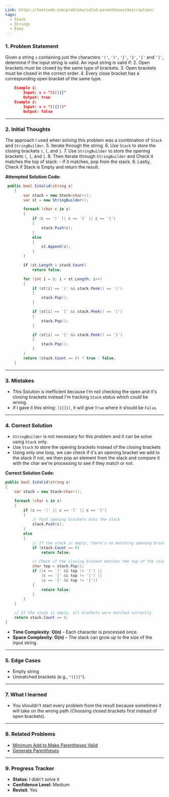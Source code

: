```yaml
---
Link: https://leetcode.com/problems/valid-parentheses/description/
tags:
  - Stack
  - Strings
  - Easy
---
```

### **1. Problem Statement**

Given a string `s` containing just the characters `'('`, `')'`, `'{'`, `'}'`, `'['` and `']'`, determine if the input string is valid.
An input string is valid if:
2. Open brackets must be closed by the same type of brackets.
3. Open brackets must be closed in the correct order.
4. Every close bracket has a corresponding open bracket of the same type.	

```json
	Example 1:
		Input: s = "()[]{}"
		Output: true
	Example 2:
		Input: s = "([{}])"
		Output: false
```

---
### **2. Initial Thoughts**

The approach I used when solving this problem was a combination of `Stack` and `StringBuilder`.
5. Iterate through the string.
6. Use `Stack` to store the closing brackets `)`, `]`, and `}`.
7. Use `StringBuilder` to store the opening brackets `(`, `[`, and `{`.
8. Then Iterate through `StringBuilder` and Check it matches the top of stack:
	-  If it matches, pop from the stack.
9. Lastly, Check if Stack is Empty and return the result.

**Attempted Solution Code:**
```csharp
 public bool IsValid(string s)
    {
        var stack = new Stack<char>();
        var st = new StringBuilder();

        foreach (char c in s)
        {
            if (c == ')' || c == ']' || c == '}')
            {
                stack.Push(c);
            }
            else
            {
                st.Append(c);
            }
        }

        if (st.Length > stack.Count)
            return false;

        for (int i = 0; i < st.Length; i++)
        {
            if (st[i] == '(' && stack.Peek() == ')')
            {
                stack.Pop();
            }

            if (st[i] == '[' && stack.Peek() == ']')
            {
                stack.Pop();
            }

            if (st[i] == '{' && stack.Peek() == '}')
            {
                stack.Pop();
            }
        }
        return (stack.Count == 0) ? true : false;
    }
```

---
### **3. Mistakes**
 
- This Solution is inefficient because I'm not checking the open and it's closing brackets instead I'm tracking `Stack` status which could be wrong.
- if I gave it this string: `([{]})`, it will give `True` where it should be `False`. 

---
### **4. Correct Solution**

- `StringBuilder` is not necessary for this problem and it can be solve using `Stack` only.
- Use `Stack` to store the opening brackets instead of the closing brackets
- Using only one loop, we can check if it's an opening bracket we add to the stack if not, we then pop an element from the stack and compare it with the char we're processing to see if they match or not.

**Correct Solution Code:**
```csharp
public bool IsValid(string s)
{
    var stack = new Stack<char>();

    foreach (char c in s)
    {
        if (c == '(' || c == '[' || c == '{')
        {
            // Push opening brackets onto the stack
            stack.Push(c);
        }
        else
        {
            // If the stack is empty, there's no matching opening bracket
            if (stack.Count == 0)
                return false;

            // Check if the closing bracket matches the top of the stack
            char top = stack.Pop();
            if ((c == ')' && top != '(') ||
                (c == ']' && top != '[') ||
                (c == '}' && top != '{'))
            {
                return false;
            }
        }
    }

    // If the stack is empty, all brackets were matched correctly
    return stack.Count == 0;
}
```

- **Time Complexity**: **O(n)** – Each character is processed once.
- **Space Complexity**: **O(n)** – The stack can grow up to the size of the input string.

---
### **5. Edge Cases**

- Empty string
- Unmatched brackets (e.g., `"([)]"`).

---

### **7. What I learned**

- You shouldn't start every problem from the result because sometimes it will take on the wrong path (Choosing closed brackets first instead of open brackets). 

---

### **8. Related Problems**

- [Minimum Add to Make Parentheses Valid](https://leetcode.com/problems/minimum-add-to-make-parentheses-valid/)
- [Generate Parentheses](https://leetcode.com/problems/generate-parentheses/)

---
### **9. Progress Tracker**

- **Status**: I didn't solve it
- **Confidence Level**: Medium
- **Revisit**: Yes